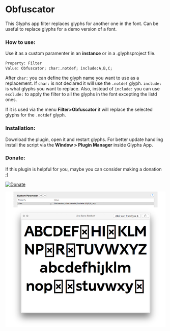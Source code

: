 Obfuscator
==============
This Glyphs app filter replaces glyphs for another one in the font. Can be useful to replace glyphs for a demo version of a font.

### How to use:
Use it as a custom paramenter in an **instance** or in a .glyphsproject file.

```
Property: Filter 
Value: Obfuscator; char:.notdef; include:A,B,C;
```

After `char:` you can define the glyph name you want to use as a replacement. If `char:` is not declared it will use the `.notdef` glyph.
`include:` is what glyphs you want to replace. Also, instead of `include:` you can use `exclude:` to apply the filter to all the glyphs in the font excepting the listd ones. 

If it is used via the menu **Filter>Obfuscator** it will replace the selected glyphs for the `.notdef` glyph.

### Installation:
Download the plugin, open it and restart glyphs.
For better update handling install the script via the **Window > Plugin Manager** inside Glyphs App.

### Donate:
If this plugin is helpful for you, maybe you can consider making a donation ;)

[![Donate](https://img.shields.io/badge/Donate-PayPal-green.svg)](https://www.paypal.com/cgi-bin/webscr?cmd=_donations&business=NXQFEWCXXJABE&lc=US&item_name=Github%20Donate&currency_code=USD&bn=PP%2dDonationsBF%3abtn_donate_LG%2egif%3aNonHosted)

![](screen-obfuscator.png)

